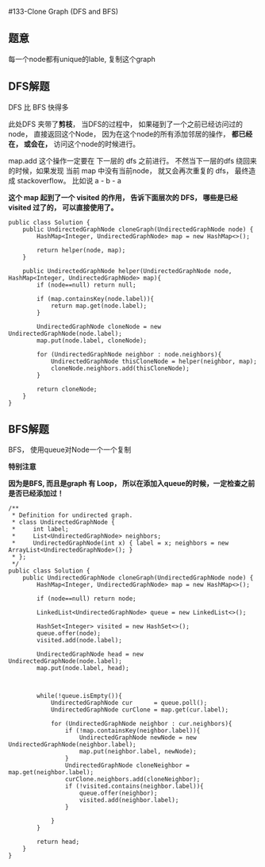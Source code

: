 #133-Clone Graph (DFS and BFS)

## 题意
每一个node都有unique的lable, 复制这个graph


## DFS解题
DFS 比 BFS 快得多

此处DFS 夹带了**剪枝**， 当DFS的过程中， 如果碰到了一个之前已经访问过的node， 直接返回这个Node， 因为在这个node的所有添加邻居的操作， **都已经在， 或会在，**  访问这个node的时候进行。

map.add 这个操作一定要在 下一层的 dfs 之前进行。 不然当下一层的dfs 绕回来的时候，如果发现 当前 map 中没有当前node， 就又会再次重复的 dfs， 最终造成 stackoverflow。 比如说 a - b - a

**这个 map 起到了一个 visited 的作用， 告诉下面层次的 DFS， 哪些是已经 visited 过了的， 可以直接使用了。** 

```
public class Solution {
    public UndirectedGraphNode cloneGraph(UndirectedGraphNode node) {
        HashMap<Integer, UndirectedGraphNode> map = new HashMap<>();
        
        return helper(node, map);
    }
    
    public UndirectedGraphNode helper(UndirectedGraphNode node, HashMap<Integer, UndirectedGraphNode> map){
        if (node==null) return null;
        
        if (map.containsKey(node.label)){
            return map.get(node.label);
        }
        
        UndirectedGraphNode cloneNode = new UndirectedGraphNode(node.label);
        map.put(node.label, cloneNode);
        
        for (UndirectedGraphNode neighbor : node.neighbors){
            UndirectedGraphNode thisCloneNode = helper(neighbor, map);
            cloneNode.neighbors.add(thisCloneNode);
        }
        
        return cloneNode;
    }
}
```

## BFS解题
BFS， 使用queue对Node一个一个复制

**特别注意**

**因为是BFS, 而且是graph 有 Loop， 所以在添加入queue的时候，一定检查之前是否已经添加过！**

```
/**
 * Definition for undirected graph.
 * class UndirectedGraphNode {
 *     int label;
 *     List<UndirectedGraphNode> neighbors;
 *     UndirectedGraphNode(int x) { label = x; neighbors = new ArrayList<UndirectedGraphNode>(); }
 * };
 */
public class Solution {
    public UndirectedGraphNode cloneGraph(UndirectedGraphNode node) {
        HashMap<Integer, UndirectedGraphNode> map = new HashMap<>();
        
        if (node==null) return node;
        
        LinkedList<UndirectedGraphNode> queue = new LinkedList<>();
        
        HashSet<Integer> visited = new HashSet<>();
        queue.offer(node);
        visited.add(node.label);
        
        UndirectedGraphNode head = new UndirectedGraphNode(node.label);
        map.put(node.label, head);
        
        
        
        while(!queue.isEmpty()){
            UndirectedGraphNode cur      = queue.poll();
            UndirectedGraphNode curClone = map.get(cur.label);
            
            for (UndirectedGraphNode neighbor : cur.neighbors){
                if (!map.containsKey(neighbor.label)){
                    UndirectedGraphNode newNode = new UndirectedGraphNode(neighbor.label);
                    map.put(neighbor.label, newNode);
                }
                UndirectedGraphNode cloneNeighbor = map.get(neighbor.label);
                curClone.neighbors.add(cloneNeighbor);
                if (!visited.contains(neighbor.label)){
                    queue.offer(neighbor);
                    visited.add(neighbor.label);
                }
                
            }
        }
        
        return head;
    }
}
```